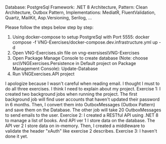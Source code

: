 Database: PostgreSql
Framework: .NET 8
Architecture, Pattern: Clean Architecture, Outbox Pattern, 
Implementations: MediatR, FluentValidation, Quartz, MailKit, Asp.Versioning, Serilog, ...

Please follow the steps below step by step:

1. Using docker-compose to setup PostgreSql with Port 5555:
    docker compose -f VNG-Exercises/docker-compose.dev.infrastructure.yml up -d
2. Open VNG-Exercises.sln file on vng-exersises\VNG-Exercises
3. Open Package Manage Console to create database (Note: choose src\VNGExercises.Persistence in Default project on Package Management Console):
    Update-Database
4. Run VNGExercises.API project

I apologize because I wasn't careful when reading email. I thought I must to do all three exercises. I think I need to explain about my project.
Exercise 1: I created two background jobs when running the project. The first background job will find user accounts that haven't updated their password in 6 months. Then, I convert them into OutboxMessages (Outbox Pattern) and save them on the Database. The other job will take 20 OutboxMessages to send emails to the user.
Exercise 2: I created a RESTful API using .NET 8 to manage a list of books. And API ver 1 I store data on the database. The API ver 2 I store data on in-memory. Then, I created a middleware to validate the header "xAuth" like exercise 2 describes.
Exercise 3: I haven't done it yet.